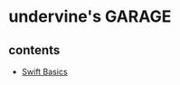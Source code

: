 # undervine's GARAGE

## contents
- [Swift Basics](https://github.com/undervineg/Practices/tree/master/SwiftBasics)
